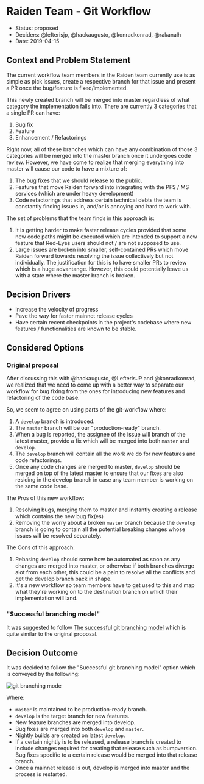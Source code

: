 # Raiden Team - Git Workflow

* Status: proposed
* Deciders: @lefterisjp, @hackaugusto, @konradkonrad, @rakanalh
* Date: 2019-04-15


## Context and Problem Statement

The current workflow team members in the Raiden team currently use is as simple as pick issues, create a respective branch for that issue and present a PR once the bug/feature is fixed/implemented.

This newly created branch will be merged into master regardless of what category the implementation falls into. There are currently 3 categories that a single PR can have:
1. Bug fix
2. Feature
3. Enhancement / Refactorings

Right now, all of these branches which can have any combination of those 3 categories will be merged into the master branch once it undergoes code review. However, we have come to realize that merging everything into master will cause our code to have a mixture of:
1. The bug fixes that we should release to the public.
2. Features that move Raiden forward into integrating with the PFS / MS services (which are under heavy development)
3. Code refactorings that address certain technical debts the team is constantly finding issues in, and/or is annoying and hard to work with.

The set of problems that the team finds in this approach is:
1. It is getting harder to make faster release cycles provided that some new code paths might be executed which are intended to support a new feature that Red-Eyes users should not / are not supposed to use.
2. Large issues are broken into smaller, self-contained PRs which move Raiden forward towards resolving the issue collectively but not individually. The justification for this is to have smaller PRs to review which is a huge advantange. However, this could potentially leave us with a state where the master branch is broken.


## Decision Drivers

* Increase the velocity of progress
* Pave the way for faster mainnet release cycles
* Have certain recent checkpoints in the project's codebase where new features / functionalities are known to be stable.


## Considered Options

### Original proposal
After discussing this with @hackaugusto, @LefterisJP and @konradkonrad, we realized that we need to come up with a better way to separate our workflow for bug fixing from the ones for introducing new features and refactoring of the code base.

So, we seem to agree on using parts of the git-workflow where:
1. A `develop` branch is introduced.
2. The `master` branch will be our "production-ready" branch.
3. When a bug is reported, the assignee of the issue will branch of the latest master, provide a fix which will be merged into both `master` and `develop`.
4. The `develop` branch will contain all the work we do for new features and code refactorings.
5. Once any code changes are merged to master, `develop` should be merged on top of the latest master to ensure that our fixes are also residing in the develop branch in case any team member is working on the same code base.

The Pros of this new workflow:
1. Resolving bugs, merging them to master and instantly creating a release which contains the new bug fix(es)
2. Removing the worry about a broken `master` branch because the `develop` branch is going to contain all the potential breaking changes whose issues will be resolved separately.

The Cons of this approach:
1. Rebasing `develop` should some how be automated as soon as any changes are merged into master, or otherwise if both branches diverge alot from each other, this could be a pain to resolve all the conflicts and get the develop branch back in shape.
2. It's a new workflow so team members have to get used to this and map what they're working on to the destination branch on which their implementation will land.

### "Successful branching model"

It was suggested to follow [The successful git branching model](https://nvie.com/posts/a-successful-git-branching-model/) which is quite similar to the original proposal.

## Decision Outcome

It was decided to follow the "Successful git branching model" option which is conveyed by the following:

![git branching mode](https://user-images.githubusercontent.com/44281/56030116-5cdd8680-5d1c-11e9-8de8-d3fb61ad7d8e.png)

Where:

- `master` is maintained to be production-ready branch.
- `develop` is the target branch for new features.
- New feature branches are merged into develop.
- Bug fixes are merged into both `develop` and `master`.
- Nightly builds are created on latest `develop`.
- If a certain nightly is to be released, a release branch is created to include changes required for creating that release such as bumpversion.
Bug fixes specific to a certain release would be merged into that release branch.
- Once a mainnet release is out, develop is merged into master and the process is restarted.
